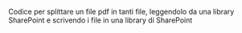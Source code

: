 Codice per splittare un file pdf in tanti file, leggendolo da una library SharePoint e scrivendo i file in una library di SharePoint 
